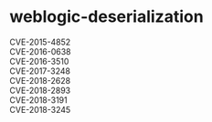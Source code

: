 # weblogic-deserialization

CVE-2015-4852                                                                                                                             
CVE-2016-0638                                                                                                                             
CVE-2016-3510                                                                                                                             
CVE-2017-3248                                                                                                                             
CVE-2018-2628                                                                                                                             
CVE-2018-2893                                                                                                                             
CVE-2018-3191                                                                                                                             
CVE-2018-3245                                                                                                                             
